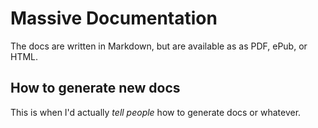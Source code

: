 # Massive Documentation

The docs are written in Markdown, but are available as as PDF, ePub, or HTML.

## How to generate new docs

This is when I'd actually _tell people_ how to generate docs or whatever.
